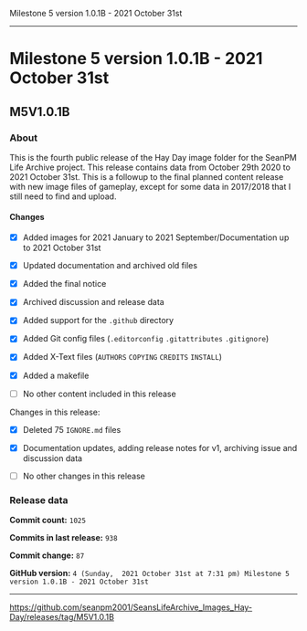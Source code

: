 Milestone 5 version 1.0.1B - 2021 October 31st

***

# Milestone 5 version 1.0.1B - 2021 October 31st

## M5V1.0.1B

### About

This is the fourth public release of the Hay Day image folder for the SeanPM Life Archive project. This release contains data from October 29th 2020 to 2021 October 31st. This is a followup to the final planned content release with new image files of gameplay, except for some data in 2017/2018 that I still need to find and upload.

#### Changes
 
- [x]  Added images for 2021 January to 2021 September/Documentation up to 2021 October 31st

- [x] Updated documentation and archived old files

- [x] Added the final notice

- [x] Archived discussion and release data

- [x] Added support for the `.github` directory

- [x] Added Git config files (`.editorconfig` `.gitattributes` `.gitignore`)

- [x] Added X-Text files (`AUTHORS` `COPYING` `CREDITS` `INSTALL`)

- [x] Added a makefile

- [ ] No other content included in this release

Changes in this release:

- [x] Deleted 75 `IGNORE.md` files

- [x] Documentation updates, adding release notes for v1, archiving issue and discussion data

- [ ] No other changes in this release

### Release data

**Commit count:** `1025`

**Commits in last release:** `938`

**Commit change:** `87`

**GitHub version:** `4 (Sunday,  2021 October 31st at 7:31 pm) Milestone 5 version 1.0.1B - 2021 October 31st`

***

https://github.com/seanpm2001/SeansLifeArchive_Images_Hay-Day/releases/tag/M5V1.0.1B
